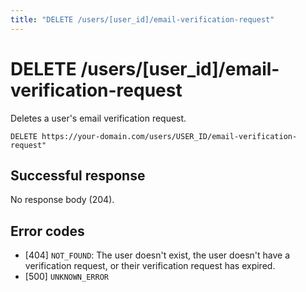 ```yaml
---
title: "DELETE /users/[user_id]/email-verification-request"
---
```


# DELETE /users/[user_id]/email-verification-request

Deletes a user's email verification request.

```
DELETE https://your-domain.com/users/USER_ID/email-verification-request"
```

## Successful response

No response body (204).

## Error codes

- [404] `NOT_FOUND`: The user doesn't exist, the user doesn't have a verification request, or their verification request has expired.
- [500] `UNKNOWN_ERROR`
